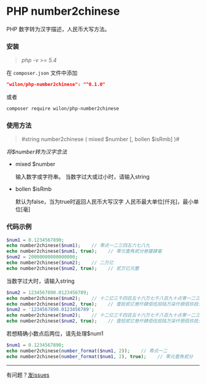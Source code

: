# PHP number2chinese

PHP 数字转为汉字描述，人民币大写方法。

### 安装

> *php -v >= 5.4*

在 `composer.json` 文件中添加

```json
"wilon/php-number2chinese": "^0.1.0"
```

或者

```sh
composer require wilon/php-number2chinese
```

### 使用方法

> #string number2chinese ( mixed $number [, bollen $isRmb] )#

*将$number转为汉字念法*

* mixed $number

    输入数字或字符串。
    当数字过大或过小时，请输入string

* bollen $isRmb

    默认为false，当为true时返回人民币大写汉字
    人民币最大单位[仟兆]，最小单位[毫]

### 代码示例

```php
$num1 = 0.1234567890;
echo number2chinese($num1);    // 零点一二三四五六七八九
echo number2chinese($num1, true);    // 零元壹角贰分叁厘肆毫
$num2 = 20000000000000000;
echo number2chinese($num2);    // 二万亿
echo number2chinese($num2, true);    // 贰万亿元整
```

当数字过大时，请输入string
```php
$num2 = 1234567890.0123456789;
echo number2chinese($num2);    // 十二亿三千四百五十六万七千八百九十点零一二三
echo number2chinese($num2, true);    // 壹拾贰亿叁仟肆佰伍拾陆万柒仟捌佰玖拾元壹分贰厘叁毫
$num2 = '1234567890.0123456789';
echo number2chinese($num2);    // 十二亿三千四百五十六万七千八百九十点零一二三四五六七八九
echo number2chinese($num2, true);    // 壹拾贰亿叁仟肆佰伍拾陆万柒仟捌佰玖拾元壹分贰厘叁毫
```

 若想精确小数点后两位，请先处理$num1
```php
$num1 = 0.1234567890;
echo number2chinese(number_format($num1, 2));    // 零点一二
echo number2chinese(number_format($num1, 2), true);    // 零元壹角贰分
```

______
有问题？<a href="https://github.com/wilon/php-number2chinese/issues" target="_blank">发issues</a>
